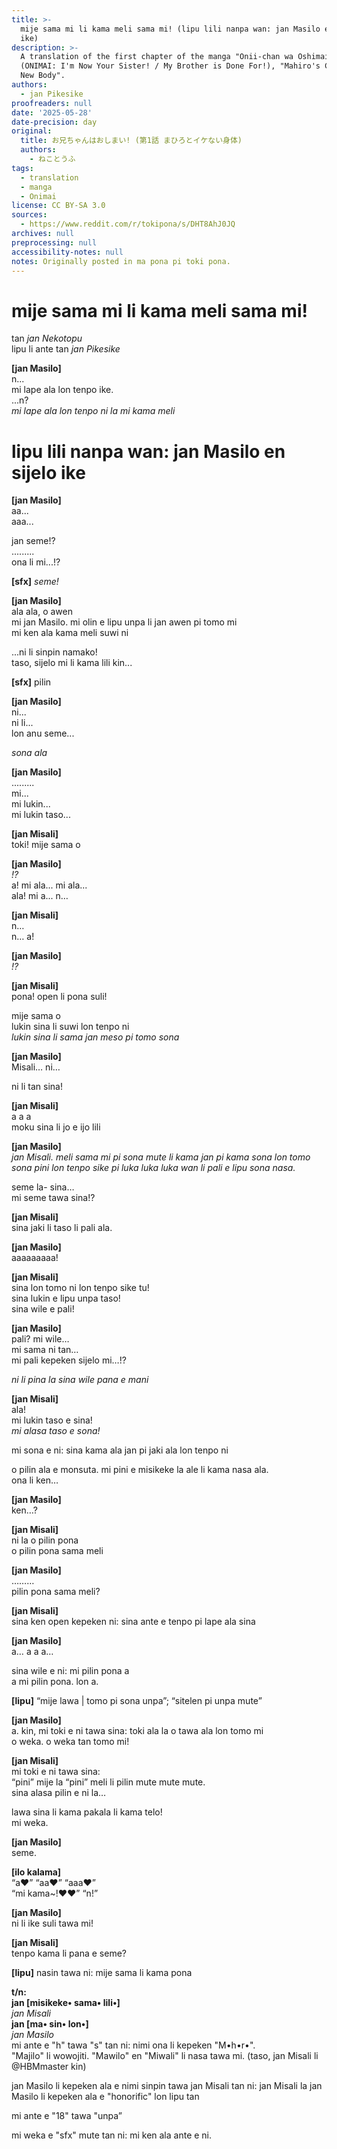 ```yaml
---
title: >-
  mije sama mi li kama meli sama mi! (lipu lili nanpa wan: jan Masilo en sijelo
  ike)
description: >-
  A translation of the first chapter of the manga "Onii-chan wa Oshimai!"
  (ONIMAI: I'm Now Your Sister! / My Brother is Done For!), "Mahiro's Confusing
  New Body".
authors:
  - jan Pikesike
proofreaders: null
date: '2025-05-28'
date-precision: day
original:
  title: お兄ちゃんはおしまい! (第1話 まひろとイケない身体)
  authors:
    - ねことうふ
tags:
  - translation
  - manga
  - Onimai
license: CC BY-SA 3.0
sources:
  - https://www.reddit.com/r/tokipona/s/DHT8AhJ0JQ
archives: null
preprocessing: null
accessibility-notes: null
notes: Originally posted in ma pona pi toki pona.
---
```


# mije sama mi li kama meli sama mi!
tan *jan Nekotopu*  
lipu li ante tan *jan Pikesike*  

**[jan Masilo]**  
n...  
mi lape ala lon tenpo ike.  
...n?  
*mi lape ala lon tenpo ni la mi kama meli*  

# lipu lili nanpa wan: jan Masilo en sijelo ike

**[jan Masilo]**  
aa...   
aaa...

jan seme!?  
.........  
ona li mi...!?  

**[sfx]** *seme!*

**[jan Masilo]**  
ala ala, o awen  
mi jan Masilo. mi olin e lipu unpa li jan awen pi tomo mi  
mi ken ala kama meli suwi ni  

...ni li sinpin namako!  
taso, sijelo mi li kama lili kin...

**[sfx]** pilin

**[jan Masilo]**  
ni...   
ni li...  
lon anu seme... 

*sona ala*  

**[jan Masilo]**  
.........  
mi...  
mi lukin...  
mi lukin taso...  

**[jan Misali]**  
toki! mije sama o  

**[jan Masilo]**  
*!?*  
a! mi ala... mi ala...  
ala! mi a... n…

**[jan Misali]**  
n…  
n… a!  

**[jan Masilo]**  
*!?*

**[jan Misali]**  
pona! open li pona suli!  

mije sama o  
lukin sina li suwi lon tenpo ni  
*lukin sina li sama jan meso pi tomo sona*  

**[jan Masilo]**  
Misali… ni…  

ni li tan sina!  

**[jan Misali]**  
a a a  
moku sina li jo e ijo lili  

**[jan Masilo]**  
*jan Misali. meli sama mi pi sona mute li kama jan pi kama sona lon tomo sona pini lon tenpo sike pi luka luka luka wan li pali e lipu sona nasa.*  

seme la- sina…  
mi seme tawa sina!?  

**[jan Misali]**  
sina jaki li taso li pali ala.

**[jan Masilo]**  
aaaaaaaaa!  

**[jan Misali]**  
sina lon tomo ni lon tenpo sike tu!  
sina lukin e lipu unpa taso!  
sina wile e pali!  

**[jan Masilo]**  
pali? mi wile…  
mi sama ni tan…  
mi pali kepeken sijelo mi…!?  

*ni li pina la sina wile pana e mani*  

**[jan Misali]**  
ala!  
mi lukin taso e sina!  
*mi alasa taso e sona!*  

mi sona e ni: sina kama ala jan pi jaki ala lon tenpo ni

o pilin ala e monsuta. mi pini e misikeke la ale li kama nasa ala.  
ona li ken…

**[jan Masilo]**  
ken…?  

**[jan Misali]**  
ni la o pilin pona  
o pilin pona sama meli  

**[jan Masilo]**  
………  
pilin pona sama meli?  

**[jan Misali]**  
sina ken open kepeken ni: sina ante e tenpo pi lape ala sina  

**[jan Masilo]**  
a… a a a…  

sina wile e ni: mi pilin pona a  
a mi pilin pona. lon a.  

**[lipu]** “mije lawa | tomo pi sona unpa”; “sitelen pi unpa mute”  

**[jan Masilo]**  
a. kin, mi toki e ni tawa sina: toki ala la o tawa ala lon tomo mi  
o weka. o weka tan tomo mi!  

**[jan Misali]**  
mi toki e ni tawa sina:  
“pini” mije la “pini” meli li pilin mute mute mute.  
sina alasa pilin e ni la…  

lawa sina li kama pakala li kama telo!  
mi weka.  

**[jan Masilo]**  
seme.  

**[ilo kalama]**  
“a♥” “aa♥” “aaa♥”  
“mi kama~!♥♥” “n!”  

**[jan Masilo]**  
ni li ike suli tawa mi!  

**[jan Misali]**  
tenpo kama li pana e seme?  

**[lipu]** nasin tawa ni: mije sama li kama pona

**t/n:**  
**jan [misikeke• sama• lili•]**  
*jan Misali*  
**jan [ma• sin• lon•]**  
*jan Masilo*  
mi ante e "h" tawa "s" tan ni: nimi ona li kepeken "M•h•r•".  
"Majilo" li wowojiti. "Mawilo" en "Miwali" li nasa tawa mi. (taso, jan Misali li @HBMmaster kin)  

jan Masilo li kepeken ala e nimi sinpin tawa jan Misali tan ni: jan Misali la jan Masilo li kepeken ala e "honorific" lon lipu tan  

mi ante e "18" tawa "unpa”  

mi weka e "sfx" mute tan ni: mi ken ala ante e ni.

